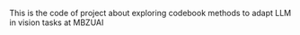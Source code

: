This is the code of project about exploring codebook methods to adapt LLM in vision tasks at MBZUAI
